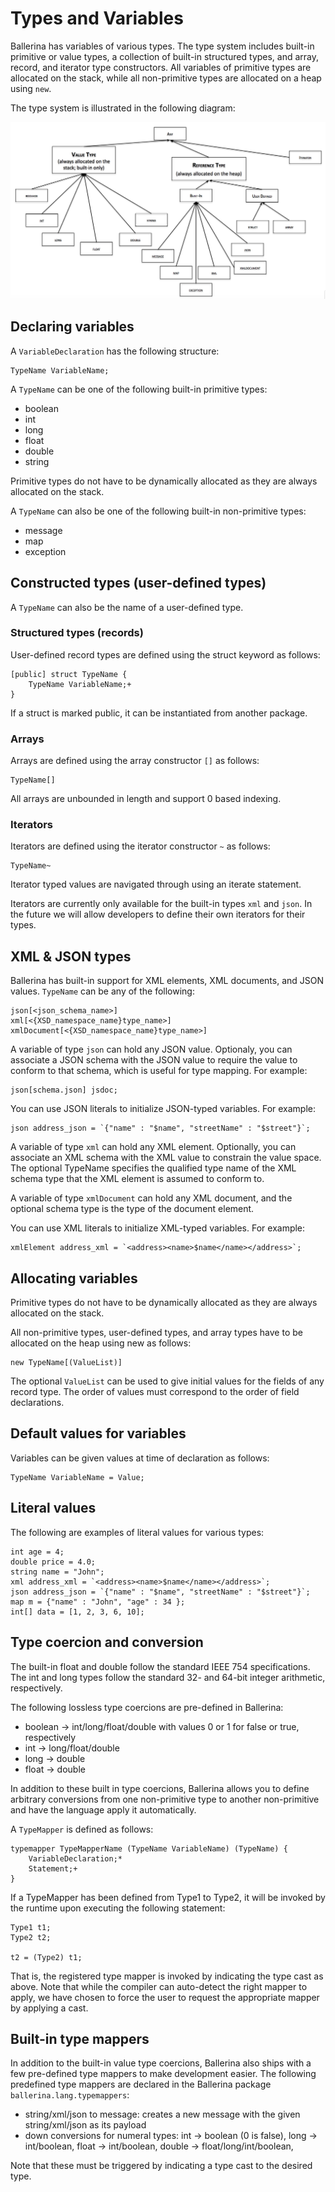 # Types and Variables

Ballerina has variables of various types. The type system includes built-in primitive or value types, a collection of built-in structured types, and array, record, and iterator type constructors. All variables of primitive types are allocated on the stack, while all non-primitive types are allocated on a heap using `new`.

The type system is illustrated in the following diagram:

![alt text](../images/typesystem.png "Ballerina Type System")

## Declaring variables

A `VariableDeclaration` has the following structure:
```
TypeName VariableName;
```
A `TypeName` can be one of the following built-in primitive types:

* boolean
* int
* long
* float
* double
* string

Primitive types do not have to be dynamically allocated as they are always allocated on the stack.

A `TypeName` can also be one of the following built-in non-primitive types:

* message
* map
* exception

## Constructed types (user-defined types)
A `TypeName` can also be the name of a user-defined type.

### Structured types (records)

User-defined record types are defined using the struct keyword as follows:
```
[public] struct TypeName {
    TypeName VariableName;+
}
```
If a struct is marked public, it can be instantiated from another package.

### Arrays

Arrays are defined using the array constructor `[]` as follows:
```
TypeName[]
```
All arrays are unbounded in length and support 0 based indexing.

### Iterators

Iterators are defined using the iterator constructor `~` as follows:
```
TypeName~
```
Iterator typed values are navigated through using an iterate statement.

Iterators are currently only available for the built-in types `xml` and `json`. In the future we will allow developers to define their own iterators for their types.

## XML & JSON types

Ballerina has built-in support for XML elements, XML documents, and JSON values. `TypeName` can be any of the following:
```
json[<json_schema_name>]
xml[<{XSD_namespace_name}type_name>]
xmlDocument[<{XSD_namespace_name}type_name>]
```
A variable of type `json` can hold any JSON value. Optionaly, you can associate a JSON schema with the JSON value to require the value to conform to that schema, which is useful for type mapping. For example:
```
json[schema.json] jsdoc;
```

You can use JSON literals to initialize JSON-typed variables. For example:
```
json address_json = `{"name" : "$name", "streetName" : "$street"}`;
```

A variable of type `xml` can hold any XML element. Optionally, you can associate an XML schema with the XML value to constrain the value space. The optional TypeName specifies the qualified type name of the XML schema type that the XML element is assumed to conform to.

A variable of type `xmlDocument` can hold any XML document, and the optional schema type is the type of the document element.

You can use XML literals to initialize XML-typed variables. For example:
```
xmlElement address_xml = `<address><name>$name</name></address>`;
```

## Allocating variables

Primitive types do not have to be dynamically allocated as they are always allocated on the stack.

All non-primitive types, user-defined types, and array types have to be allocated on the heap using new as follows:
```
new TypeName[(ValueList)]
```
The optional `ValueList` can be used to give initial values for the fields of any record type. The order of values must correspond to the order of field declarations.

## Default values for variables

Variables can be given values at time of declaration as follows:
```
TypeName VariableName = Value;
```

## Literal values

The following are examples of literal values for various types:
```
int age = 4;
double price = 4.0;
string name = "John";
xml address_xml = `<address><name>$name</name></address>`;
json address_json = `{"name" : "$name", "streetName" : "$street"}`;
map m = {"name" : "John", "age" : 34 };
int[] data = [1, 2, 3, 6, 10];
```

## Type coercion and conversion

The built-in float and double follow the standard IEEE 754 specifications. The int and long types follow the standard 32- and 64-bit integer arithmetic, respectively.

The following lossless type coercions are pre-defined in Ballerina:

* boolean -> int/long/float/double with values 0 or 1 for false or true, respectively
* int -> long/float/double
* long -> double
* float -> double

In addition to these built in type coercions, Ballerina allows you to define arbitrary conversions from one non-primitive type to another non-primitive and have the language apply it automatically.

A `TypeMapper` is defined as follows:
```
typemapper TypeMapperName (TypeName VariableName) (TypeName) {
    VariableDeclaration;*
    Statement;+
}
```
If a TypeMapper has been defined from Type1 to Type2, it will be invoked by the runtime upon executing the following statement:
```
Type1 t1;
Type2 t2;

t2 = (Type2) t1;
```

That is, the registered type mapper is invoked by indicating the type cast as above. Note that while the compiler can auto-detect the right mapper to apply, we have chosen to force the user to request the appropriate mapper by applying a cast.

## Built-in type mappers

In addition to the built-in value type coercions, Ballerina also ships with a few pre-defined type mappers to make development easier. The following predefined type mappers are declared in the Ballerina package `ballerina.lang.typemappers`:

* string/xml/json to message: creates a new message with the given string/xml/json as its payload
* down conversions for numeral types: int -> boolean (0 is false), long -> int/boolean, float -> int/boolean, double -> float/long/int/boolean,

Note that these must be triggered by indicating a type cast to the desired type.
